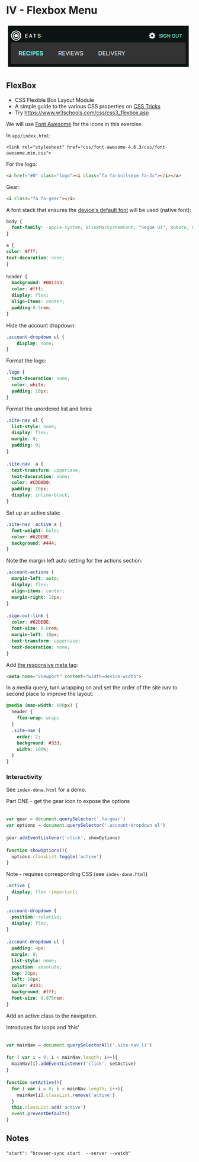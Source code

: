 # IV - Flexbox Menu

<img src="app/img/hero-1.png">

## FlexBox

* CSS Flexible Box Layout Module
* A simple guide to the various CSS properties on [CSS Tricks](https://css-tricks.com/snippets/css/a-guide-to-flexbox/)
* Try https://www.w3schools.com/css/css3_flexbox.asp

We will use [Font Awesome](http://fontawesome.io/) for the icons in this exercise.

In `app/index.html`:

```
<link rel="stylesheet" href="css/font-awesome-4.6.3/css/font-awesome.min.css">
```

For the logo:

```html
<a href="#0" class="logo"><i class="fa fa-bullseye fa-3x"></i></a>
```

Gear:

```html
<i class="fa fa-gear"></i>
```

A font stack that ensures the [device's default font](https://www.smashingmagazine.com/2015/11/using-system-ui-fonts-practical-guide/) will be used (native font):

```css
body {
  font-family: -apple-system, BlinkMacSystemFont, "Segoe UI", Roboto, Helvetica, Arial, sans-serif;
}
```

```css
a {
color: #fff;
text-decoration: none;
}

header {
  background: #0D1313;
  color: #fff;
  display: flex;
  align-items: center;
  padding:0.5rem;
}
```

Hide the account dropdown:

```css
.account-dropdown ul {
    display: none;
}
```

Format the logo:

```css
.logo {
  text-decoration: none;
  color: white;
  padding: 10px;
}
```

Format the unordered list and links:

```css
.site-nav ul {
  list-style: none;
  display: flex;
  margin: 0;
  padding: 0;
}

.site-nav  a {
  text-transform: uppercase;
  text-decoration: none;
  color: #CDD0D0;
  padding: 20px;
  display: inline-block;
}
```

Set up an active state:

```css
.site-nav .active a {
  font-weight: bold;
  color: #62DEBE;
  background: #444;
}
```

Note the margin left auto setting for the actions section:

```css
.account-actions {
  margin-left: auto;
  display: flex;
  align-items: center;
  margin-right: 10px;
}

.sign-out-link {
  color: #62DEBE;
  font-size: 0.8rem;
  margin-left: 10px;
  text-transform: uppercase;
  text-decoration: none;
}
```

Add [the responsive meta tag](https://css-tricks.com/snippets/html/responsive-meta-tag/):

```html
<meta name="viewport" content="width=device-width">
```

In a media query, turn wrapping on and set the order of the site nav to second place to improve the layout:

```css
@media (max-width: 600px) {
  header {
    flex-wrap: wrap;
  }
  .site-nav {
    order: 2;
    background: #333;
    width: 100%;
  }
}
```

<!-- Refactor CSS for `text-decoration`, `text-transform` ... -->

### Interactivity

See `index-done.html` for a demo.

Part ONE - get the gear icon to expose the options

```js

var gear = document.querySelector('.fa-gear')
var options = document.querySelector('.account-dropdown ul')

gear.addEventListener('click', showOptions)

function showOptions(){
  options.classList.toggle('active')
}
```

Note - requires corresponding CSS (see `index-done.html`)

```css
.active {
  display: flex !important;
}

.account-dropdown {
  position: relative;
  display: flex;
}

.account-dropdown ul {
  padding: 4px;
  margin: 0;
  list-style: none;
  position: absolute;
  top: 20px; 
  left: 10px;
  color: #333;
  background: #fff;
  font-size: 0.875rem;
}
```

Add an active class to the navigation.

Introduces for loops and 'this' 

```js

var mainNav = document.querySelectorAll('.site-nav li')

for ( var i = 0; i < mainNav.length; i++){
  mainNav[i].addEventListener('click', setActive)
}

function setActive(){
  for ( var i = 0; i < mainNav.length; i++){
    mainNav[i].classList.remove('active')
  }
  this.classList.add('active')
  event.preventDefault()
}
```

## Notes

`"start": "browser-sync start  --server --watch"`